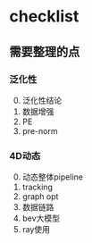 # checklist

## 需要整理的点

### 泛化性
0. 泛化性结论
1. 数据增强
2. PE
3. pre-norm

### 4D动态
0. 动态整体pipeline
1. tracking
2. graph opt
3. 数据链路
4. bev大模型
5. ray使用
